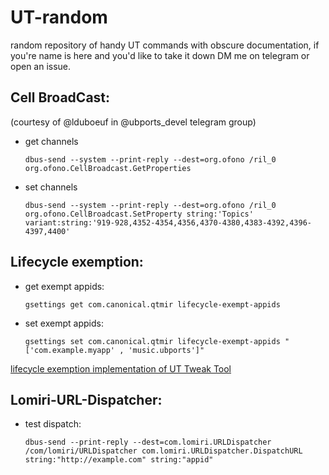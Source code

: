 # UT-random
random repository of handy UT commands with obscure documentation, if you're name is here and you'd like to take it down DM me on telegram or open an issue.

## Cell BroadCast:
(courtesy of @lduboeuf in @ubports_devel telegram group)
* get channels
  ```
  dbus-send --system --print-reply --dest=org.ofono /ril_0 org.ofono.CellBroadcast.GetProperties 
  ```
* set channels
  ```
  dbus-send --system --print-reply --dest=org.ofono /ril_0 org.ofono.CellBroadcast.SetProperty string:'Topics' variant:string:'919-928,4352-4354,4356,4370-4380,4383-4392,4396-4397,4400'
  ```

## Lifecycle exemption:
* get exempt appids:
  ```
  gsettings get com.canonical.qtmir lifecycle-exempt-appids
  ```
* set exempt appids:
  ```
  gsettings set com.canonical.qtmir lifecycle-exempt-appids "['com.example.myapp' , 'music.ubports']"
  ```
[lifecycle exemption implementation of UT Tweak Tool](https://gitlab.com/myii/ut-tweak-tool/-/blob/master/src/plugin/tweaktool/package.cpp#L233)

## Lomiri-URL-Dispatcher:
* test dispatch:
  ```
  dbus-send --print-reply --dest=com.lomiri.URLDispatcher /com/lomiri/URLDispatcher com.lomiri.URLDispatcher.DispatchURL string:"http://example.com" string:"appid"
  ```
